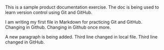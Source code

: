 This is a sample product documentation exercise. The doc is being used to learn version control using Git and GitHub.

I am writing my first file in Markdown for practicing Git and GitHub. Changing in Github. Changing in Github once more.

A new paragraph is being added. Third line changed in local file. Third line changed in GitHub. 
